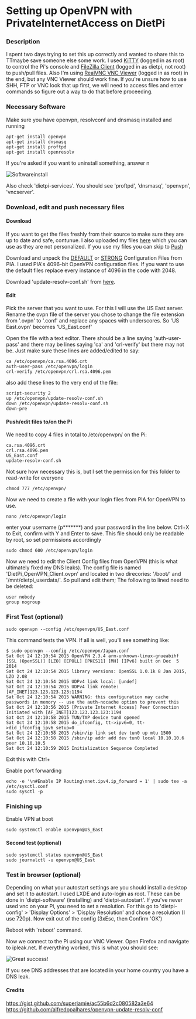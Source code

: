 # Setting up OpenVPN with PrivateInternetAccess on DietPi
### Description
I spent two days trying to set this up correctly and wanted to share this to TTmaybe save someone else some work.
I used [KiTTY](https://dietpi.com/downloads/binaries/all/Kitty_Portable_DietPi.7z) (logged in as root) to control the Pi's console and [FileZilla Client](https://filezilla-project.org/) (logged in as dietpi, not root) to push/pull files. Also I'm using [RealVNC VNC Viewer](https://www.realvnc.com/de/connect/download/viewer/) (logged in as root) in the end, but any VNC Viewer should work fine. If you're unsure how to use SHH, FTP or VNC look that up first, we will need to access files and enter commands so figure out a way to do that before proceeding.

### Necessary Software
Make sure you have openvpn, resolvconf and dnsmasq installed and running
```
apt-get install openvpn
apt-get install dnsmasq
apt-get install proftpd
apt-get install openresolv
```
If you're asked if you want to uninstall something, answer n 

![Softwareinstall](https://i.imgur.com/s4NZBIw.png)

Also check 'dietpi-services'. You should see 'proftpd', 'dnsmasq', 'openvpn', 'vncserver'.

### Download, edit and push necessary files
#### Download
If you want to get the files freshly from their source to make sure they are up to date and safe, contunue. I also uploaded my files [here](/Files) which you can use as they are not personalized. If you use my files you can skip to [Push](#push)

Download and unpack the [DEFAULT](https://www.privateinternetaccess.com/openvpn/openvpn.zip) or [STRONG](https://www.privateinternetaccess.com/openvpn/openvpn-strong.zip) Configuration Files from PIA. I used PIA's 4096-bit OpenVPN configuration files. If you want to use the default files replace every instance of 4096 in the code with 2048. 

Download 'update-resolv-conf.sh' from [here](https://github.com/alfredopalhares/openvpn-update-resolv-conf).


#### Edit
Pick the server that you want to use. For this I will use the US East server. Rename the ovpn file of the server you chose to change the file extension from '.ovpn' to '.conf' and replace any spaces with underscores. So 'US East.ovpn' becomes 'US_East.conf'

Open the file with a text editor. There should be a line saying 'auth-user-pass' and there may be lines saying 'ca' and 'crl-verify' but there may not be. Just make sure these lines are added/edited to say:
```
ca /etc/openvpn/ca.rsa.4096.crt
auth-user-pass /etc/openvpn/login
crl-verify /etc/openvpn/crl.rsa.4096.pem
```
also add these lines to the very end of the file:
```
script-security 2
up /etc/openvpn/update-resolv-conf.sh
down /etc/openvpn/update-resolv-conf.sh
down-pre
```
#### Push/edit files to/on the Pi
We need to copy 4 files in total to /etc/openvpn/ on the Pi:
```
ca.rsa.4096.crt
crl.rsa.4096.pem 
US_East.conf
update-resolv-conf.sh
```
Not sure how necessary this is, but I set the permission for this folder to read-write for everyone
```
chmod 777 /etc/openvpn/
```
Now we need to create a file with your login files from PIA for OpenVPN to use.
```
nano /etc/openvpn/login
```
enter your username (p*******) and your password in the line below. Ctrl+X to Exit, confirm with Y and Enter to save. This file should only be readable by root, so set permissions accordingly
```
sudo chmod 600 /etc/openvpn/login
```
Now we need to edit the Client Config files from OpenVPN (this is what ultimately fixed my DNS leaks). The config file is named 'DietPi_OpenVPN_Client.ovpn' and located in two direcories: '/boot/' and '/mnt/dietpi_userdata/'. So pull and edit them; The following to lined need to be deleted:
```
user nobody
group nogroup
```
### First Test (optional)
```
sudo openvpn --config /etc/openvpn/US_East.conf
```
This command tests the VPN. If all is well, you'll see something like:
```
$ sudo openvpn --config /etc/openvpn/Japan.conf 
Sat Oct 24 12:10:54 2015 OpenVPN 2.3.4 arm-unknown-linux-gnueabihf [SSL (OpenSSL)] [LZO] [EPOLL] [PKCS11] [MH] [IPv6] built on Dec  5 2014
Sat Oct 24 12:10:54 2015 library versions: OpenSSL 1.0.1k 8 Jan 2015, LZO 2.08
Sat Oct 24 12:10:54 2015 UDPv4 link local: [undef]
Sat Oct 24 12:10:54 2015 UDPv4 link remote: [AF_INET]123.123.123.123:1194
Sat Oct 24 12:10:54 2015 WARNING: this configuration may cache passwords in memory -- use the auth-nocache option to prevent this
Sat Oct 24 12:10:56 2015 [Private Internet Access] Peer Connection Initiated with [AF_INET]123.123.123.123:1194
Sat Oct 24 12:10:58 2015 TUN/TAP device tun0 opened
Sat Oct 24 12:10:58 2015 do_ifconfig, tt->ipv6=0, tt->did_ifconfig_ipv6_setup=0
Sat Oct 24 12:10:58 2015 /sbin/ip link set dev tun0 up mtu 1500
Sat Oct 24 12:10:58 2015 /sbin/ip addr add dev tun0 local 10.10.10.6 peer 10.10.10.5
Sat Oct 24 12:10:59 2015 Initialization Sequence Completed
```
Exit this with Ctrl+

Enable port forwarding
```
echo -e '\n#Enable IP Routing\nnet.ipv4.ip_forward = 1' | sudo tee -a /etc/sysctl.conf
sudo sysctl -p
```

### Finishing up
Enable VPN at boot
```
sudo systemctl enable openvpn@US_East
```
#### Second test (optional)
```
sudo systemctl status openvpn@US_East
sudo journalctl -u openvpn@US_East
```
### Test in browser (optional)
Depending on what your autostart settings are you should install a desktop and set it to autostart. I used LXDE and auto-login as root. These can be done in 'dietpi-software' (installing) and 'dietpi-autostart'. If you've never used vnc on your Pi, you need to set a resolution. For this go to 'dietpi-config' > 'Display Options' > 'Display Resolution' and chose a resolution (I use 720p). Now exit out of the config (3xEsc, then Confirm 'OK')

Reboot with 'reboot' command.

Now we connect to the Pi using our VNC Viewer. Open Firefox and navigate to ipleak.net. If everything worked, this is what you should see:

![Great success!](https://i.imgur.com/F6WtmdD.png)

If you see DNS addresses that are located in your home country you have a DNS leak.






#### Credits
https://gist.github.com/superjamie/ac55b6d2c080582a3e64
https://github.com/alfredopalhares/openvpn-update-resolv-conf

